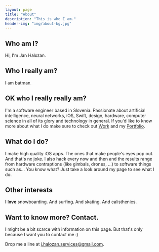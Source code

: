 ```yaml
---
layout: page
title: "About"
description: "This is who I am."
header-img: "img/about-bg.jpg"
---
```


## Who am I?

Hi, I'm Jan Halozan.

## Who I really am?

I am batman.

## OK who I really really am?

I'm a software engineer based in Slovenia. Passionate about artificial intelligence, neural networks, iOS, Swift, design, hardware, computer science in all of its glory and technology in general. If you'd like to know more about what I do make sure to check out [Work](/work/) and my [Portfolio](/portfolio/).

## What do I do?

I make high quality iOS apps. The ones that make people's eyes pop out. And that's no joke. I also hack every now and then and the results range from hardware contraptions (like gimbals, drones, ...) to software things such as... You know what? Just take a look around my page to see what I do.

## Other interests

I **love** snowboarding. And surfing. And skating. And calisthenics.

## Want to know more? Contact.

I might be a bit scarce with information on this page. But that's only because I want you to contact me :)  
  
Drop me a line at [j.halozan.services@gmail.com](mailto:j.halozan.services@gmail.com).